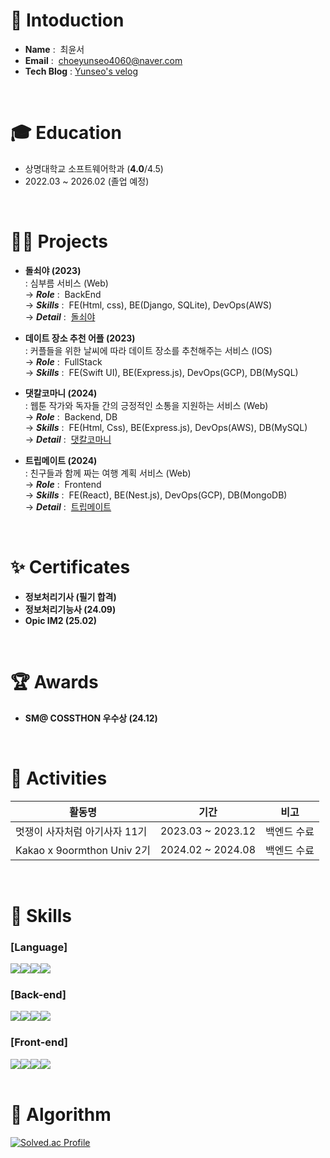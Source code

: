 # 👋 Intoduction
- **Name** : &nbsp;최윤서 
- **Email** : &nbsp;choeyunseo4060@naver.com
- **Tech Blog** : [Yunseo's velog](https://velog.io/@choeyunseo/posts/)
<br>

# 🎓 Education
- 상명대학교 소프트웨어학과 (**4.0**/4.5)
- 2022.03 ~ 2026.02 (졸업 예정)
<br>

# 👩‍💻 Projects
- **돌쇠야 (2023)** <br>
 : 심부름 서비스 (Web) <br>
 &#8594; ***Role***&nbsp;:&nbsp;&nbsp;BackEnd <br>
 &#8594; ***Skills***&nbsp;:&nbsp;&nbsp;FE(Html, css), BE(Django, SQLite), DevOps(AWS) <br>
 &#8594; ***Detail***&nbsp;:&nbsp;&nbsp;[돌쇠야](https://github.com/YunseoChoe/2023_LIKELION_HACKATHON)
 
- **데이트 장소 추천 어플 (2023)** <br>
  : 커플들을 위한 날씨에 따라 데이트 장소를 추천해주는 서비스 (IOS) <br>
  &#8594; ***Role***&nbsp;:&nbsp;&nbsp;FullStack <br>
  &#8594; ***Skills***&nbsp;:&nbsp;&nbsp;FE(Swift UI), BE(Express.js), DevOps(GCP), DB(MySQL) <br>
  
- **댓칼코마니 (2024)** <br>
  : 웹툰 작가와 독자들 간의 긍정적인 소통을 지원하는 서비스 (Web) <br>
  &#8594; ***Role***&nbsp;:&nbsp;&nbsp;Backend, DB <br>
  &#8594; ***Skills***&nbsp;:&nbsp;&nbsp;FE(Html, Css), BE(Express.js), DevOps(AWS), DB(MySQL) <br>
  &#8594; ***Detail***&nbsp;:&nbsp;&nbsp;[댓칼코마니](https://github.com/YunseoChoe/2024_BEOTKKOTTHON_TEAM_37_BE)
  
- **트립메이트 (2024)** <br>
  : 친구들과 함께 짜는 여행 계획 서비스 (Web) <br>
  &#8594; ***Role***&nbsp;:&nbsp;&nbsp;Frontend <br>
  &#8594; ***Skills***&nbsp;:&nbsp;&nbsp;FE(React), BE(Nest.js), DevOps(GCP), DB(MongoDB) <br>
  &#8594; ***Detail***&nbsp;:&nbsp;&nbsp;[트립메이트](https://github.com/YunseoChoe/tripMate)
<br>
  
# ✨ Certificates
 - **정보처리기사 (필기 합격)** <br>
 - **정보처리기능사 (24.09)** <br>
 - **Opic IM2 (25.02)** <br>
<br>

# 🏆 Awards
 - **SM@ COSSTHON 우수상 (24.12)**
<br>

# 💼 Activities
 |활동명|기간|비고|
 |---|---|---|
 |멋쟁이 사자처럼 아기사자 11기|2023.03 ~ 2023.12|백엔드 수료|
 |Kakao x 9oormthon Univ 2기|2024.02 ~ 2024.08|백엔드 수료|
<br>

# 🔨 Skills
### [Language]
<div style="display:flex; flex-direction:row;">
    <img src="https://img.shields.io/badge/Java-007396?style=flat-square&logo=coffeeScript&logoColor=white"/>
    <img src="https://img.shields.io/badge/python-3776AB?style=flat-square&logo=Python&logoColor=white"> 
    <img src="https://img.shields.io/badge/c-A8B9CC?style=flat-square&logo=c&logoColor=white">   
    <img src="https://img.shields.io/badge/c++-00599C?style=flat-square&logo=c++&logoColor=white"> 
    <br>
</div>

### [Back-end]
<div style="display:flex; flex-direction:row;">
    <img src="https://img.shields.io/badge/Spring Boot-6DB33F?style=flat-square&logo=Spring Boot&logoColor=white"/></a>
    <img src="https://img.shields.io/badge/mysql-4479A1?style=flat-square&logo=mysql&logoColor=white">
    <img src="https://img.shields.io/badge/apache tomcat-F8DC75?style=flat-square&logo=apachetomcat&logoColor=black">
    <img src="https://img.shields.io/badge/Amazon AWS-232F3E?style=flat-square&logo=Amazon Web Services&logoColor=white"/></a>
    <br>
</div>

### [Front-end]
<div style="display:flex; flex-direction:row;">
    <img src="https://img.shields.io/badge/HTML-E34F26?style=flat-square&logo=HTML5&logoColor=white"/></a>
    <img src="https://img.shields.io/badge/CSS-1572B6?style=flat-square&logo=CSS&logoColor=white"/></a>
    <img src="https://img.shields.io/badge/JavaScript-F7DF1E?style=flat-square&logo=JavaScript&logoColor=white"/></a>
    <img src="https://img.shields.io/badge/React-20232A?style=flat-square&logo=react&logoColor=61DAFB">
</div>

<br>

# 🏅 Algorithm
[![Solved.ac Profile](http://mazassumnida.wtf/api/v2/generate_badge?boj=sky09508)](https://solved.ac/sky09508/)
<br>
